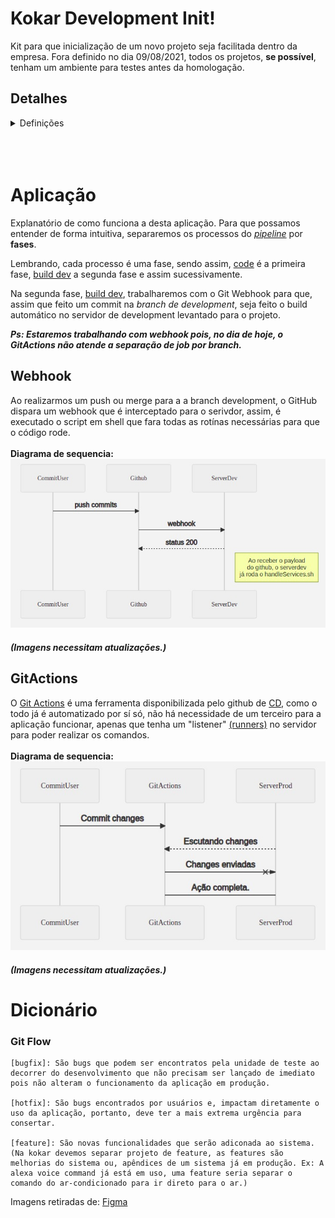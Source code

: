# Kokar Development Init!

Kit para que inicialização de um novo projeto seja facilitada dentro da empresa. Fora definido no dia 09/08/2021, todos os projetos, **se possível**, tenham um ambiente para testes antes da homologação.

## Detalhes
<details>
 <summary>Definições</summary>

## Implantação de Ci/Cd
Serão implementados os métodos de Ci/Cd [(Continuous integration/Continuous Delivery) ](https://stackoverflow.com/a/28628086/11521405) e, como não temos uma complexidade nos serviços, nossa [Pipeline](https://en.wikipedia.org/wiki/Pipeline_(software)) será customizada para nossos serviços. Nosso pipeline será subdivido em quatro principais partes, sendo:

> * Code
> * Build Development
> * Test Development
> * Produção

### [IMAGEM DO STIGMA PIPELINE AQUI]

## Pipeline

Como dito, a pipeline sera constituida por quatro principais fases, code, build dev, test dev e produção.

### Code ou coding
É o momento em que mantemos toda a execução do **job**\*¹ na máquina, codamos, testamos o código (localmente), commitamos localmente, damos um merge na **branch development local**\*² (nota-se o branch *development* local, endereçaremos mais tarde.).

*1 e *2: Voltaremos a falar mais abaixo.

### Build Development
Este é o processo onde acontecerá toda a automação para deixar o código disponível para testes sem que haja quaisquer necessidades de interferência por parte do desenvolvedor, a ideia é que, uma vez que configurado, não haja necessidade de /trabalho para que façamos os testes do projeto a qual está sendo executado no momento.

**Todo este processo de automação (da *build develop*) acontecerá por [webhooks](#webhook)**

### Test Development
Nesta unidade, que antecede a homologação para a produção, é reservada **APENAS** para testes das changes que foram feitas. O servidor que for levantado para servir como servidor de testes, **NÃO PODE SER USADO COMO SERVIDOR LABORATORIAL**, servirá como um espelho do servidor de produção para imitar o ambiente mais similar o possível, deve ser um sistema mais hermético o possível.

Caso haja algum problema/bug nessa unidade, a change deverá voltar para o inicio do pipe.

### Produção
Nome autoexplicativo, a ponta do pipe, é a parte que é consumida pelos "consumidores" (clientes, aplicações e etc...), a pipeline deve ser usada de forma que, as changes que chegam aqui **NÃO PODEM CONTER BUGS**, caso contenha, não pode ser retornado ao início do pipe, apenas por intermédio de [hotfix](#git-flow). Assim como na segunda [fase](#aplicação), todo o processo de entrega é automatizado, porém, diferentemte da segunda fase, não é utilizado webhook e sim a ferramenta do [GitActions](#gitactions).

![Pipeline](https://github.com/MatheusLeitao/kokarDevelopInit/blob/master/pipeline.jpeg?raw=true)

</details>

<br/>
<br/>
<br/>

# Aplicação
Explanatório de como funciona a desta aplicação. Para que possamos entender de forma intuitiva, separaremos os processos do [*pipeline*](#pipeline) por **fases**.

Lembrando, cada processo é uma fase, sendo assim, [code](#code-ou-coding) é a primeira fase, [build dev](#build-development) a segunda fase e assim sucessivamente.

Na segunda fase, [build dev](#build-development), trabalharemos com o Git Webhook para que, assim que feito um commit na *branch de development*, seja feito o build automático no servidor de development levantado para o projeto.

***Ps: Estaremos trabalhando com webhook pois, no dia de hoje, o GitActions não atende a separação de job por branch.***

## Webhook
Ao realizarmos um push ou merge para a a branch development, o GitHub dispara um webhook que é interceptado para o serivdor, assim, é executado o script em shell que fara todas as rotínas necessárias para que o código rode.
<br>
<br>
**Diagrama de sequencia:**<br/>
![Diagrama de sequencia](https://github.com/MatheusLeitao/kokarDevelopInit/blob/master/sequence_diagram.jpeg?raw=true)
##### *(Imagens necessitam atualizações.)*


## GitActions
O [Git Actions](https://docs.github.com/en/actions/quickstart) é uma ferramenta disponibilizada pelo github de [CD](https://continuousdelivery.com/), como o todo já é automatizado por sí só, não há necessidade de um terceiro para a aplicação funcionar, apenas que tenha um "listener" [(runners)](https://docs.github.com/en/actions/hosting-your-own-runners/about-self-hosted-runners) no servidor para poder realizar os comandos.
<br>
<br>
**Diagrama de sequencia:**<br/>
![Diagrama de sequencia](https://github.com/MatheusLeitao/kokarDevelopInit/blob/master/sequence_diagram_actions.jpeg?raw=true)
##### *(Imagens necessitam atualizações.)*



# Dicionário

### Git Flow
```
[bugfix]: São bugs que podem ser encontratos pela unidade de teste ao decorrer do desenvolvimento que não precisam ser lançado de imediato pois não alteram o funcionamento da aplicação em produção.

[hotfix]: São bugs encontrados por usuários e, impactam diretamente o uso da aplicação, portanto, deve ter a mais extrema urgência para consertar.

[feature]: São novas funcionalidades que serão adiconada ao sistema. (Na kokar devemos separar projeto de feature, as features são melhorias do sistema ou, apêndices de um sistema já em produção. Ex: A alexa voice command já está em uso, uma feature seria separar o comando do ar-condicionado para ir direto para o ar.)
```

Imagens retiradas de:
[Figma](https://www.figma.com/file/3tmODjkqTgFP72x74sYuxf/Kokar-Pipeline?node-id=0%3A1)


